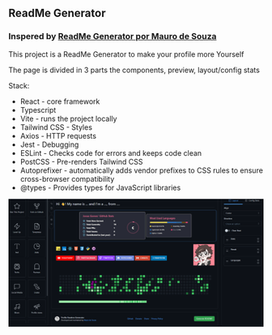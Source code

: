 ## ReadMe Generator

### Inspered by <a href="https://profile-readme-generator.com/pt-BR">ReadMe Generator por Mauro de Souza</a>

<p>This project is a ReadMe Generator to make your profile more Yourself</p>
<p>The page is divided in 3 parts the components, preview, layout/config stats</p>

Stack:
<ul>
  <li>React - core framework</li>
  <li>Typescript</li>
  <li>Vite - runs the project locally</li>
  <li>Tailwind CSS - Styles</li>
  <li>Axios - HTTP requests</li>
  <li>Jest - Debugging</li>
  <li>ESLint - Checks code for errors and keeps code clean</li>
  <li>PostCSS - Pre-renders Tailwind CSS</li>
  <li>Autoprefixer - automatically adds vendor prefixes to CSS rules to ensure cross-browser compatibility</li>
  <li>@types - Provides types for JavaScript libraries</li>
</ul>

![alt text](inspiration.png)








